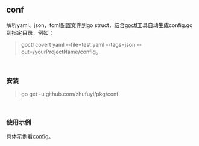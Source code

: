## conf

解析yaml、json、toml配置文件到go struct，结合[goctl](https://github.com/zhufuyi/goctl)工具自动生成config.go到指定目录，例如：

> goctl covert yaml --file=test.yaml --tags=json --out=/yourProjectName/config。

<br>

### 安装

> go get -u github.com/zhufuyi/pkg/conf

<br>

### 使用示例

具体示例看[config](internal/config)。
